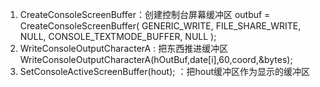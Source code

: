 1. CreateConsoleScreenBuffer：创建控制台屏幕缓冲区
outbuf = CreateConsoleScreenBuffer(
        GENERIC_WRITE,
        FILE_SHARE_WRITE,
        NULL,
        CONSOLE_TEXTMODE_BUFFER,
        NULL
    ); 
2. WriteConsoleOutputCharacterA : 把东西推进缓冲区
    WriteConsoleOutputCharacterA(hOutBuf,date[i],60,coord,&bytes); 
3. SetConsoleActiveScreenBuffer(hout); ：把hout缓冲区作为显示的缓冲区



